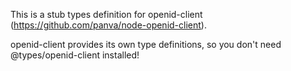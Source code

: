 This is a stub types definition for openid-client (https://github.com/panva/node-openid-client).

openid-client provides its own type definitions, so you don't need @types/openid-client installed!